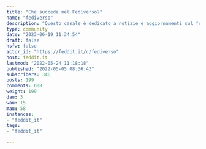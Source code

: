 ```yaml
---
title: "Che succede nel Fediverso?" 
name: "fediverso"
description: "Questo canale è dedicato a notizie e aggiornamenti sul fediverso e alla comunicazione di iniziative ed eventi che adottano il fediverso come strumento di diffusione sociale.https://poliverso.org/profile/notizieNB: gli utenti si assumono la responsabilità di ciò che scrivono; sono comunque vietati gli off topic, il linguaggio aggressivo e i contenuti illegali e pornografici.   "
type: community
date: "2023-06-19 11:34:54"
draft: false
nsfw: false
actor_id: "https://feddit.it/c/fediverso"
host: feddit.it
lastmod: "2022-05-24 11:18:18"
published: "2022-05-05 08:36:43"
subscribers: 346
posts: 199
comments: 608
weight: 199
dau: 3
wau: 15
mau: 58
instances:
- "feddit_it"
tags: 
- "feddit_it"

---
```

